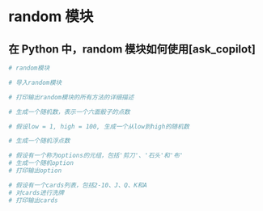 # random 模块

## 在 Python 中，random 模块如何使用[ask_copilot]

```py
# random模块

# 导入random模块

# 打印输出random模块的所有方法的详细描述

# 生成一个随机数，表示一个六面骰子的点数

# 假设low = 1, high = 100, 生成一个从low到high的随机数

# 生成一个随机浮点数

# 假设有一个称为options的元组，包括'剪刀'、'石头'和'布'
# 生成一个随机option
# 打印输出option

# 假设有一个cards列表，包括2-10、J、Q、K和A
# 对cards进行洗牌
# 打印输出cards
```
